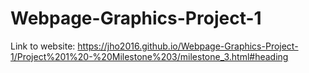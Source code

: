 # Webpage-Graphics-Project-1

Link to website:
https://jho2016.github.io/Webpage-Graphics-Project-1/Project%201%20-%20Milestone%203/milestone_3.html#heading
